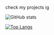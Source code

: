 check my projects ig

![GitHub stats](https://github-readme-stats.vercel.app/api?username=betterclient&theme=dark&show_icons=true)

[![Top Langs](https://github-readme-stats.vercel.app/api/top-langs/?username=betterclient)](https://github.com/anuraghazra/github-readme-stats)

